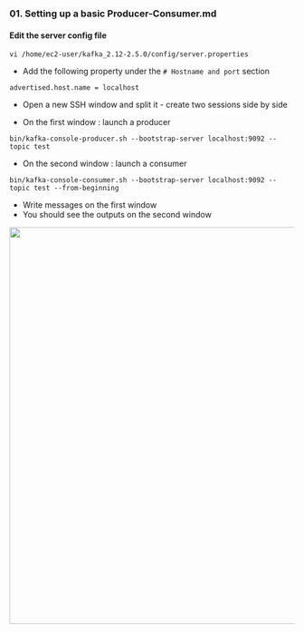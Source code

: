 ### 01. Setting up a basic Producer-Consumer.md

#### Edit the server config file

````
vi /home/ec2-user/kafka_2.12-2.5.0/config/server.properties
````

- Add the following property under the `# Hostname and port` section
````
advertised.host.name = localhost
````

- Open a new SSH window and split it - create two sessions side by side 


- On the first window : launch a producer

````
bin/kafka-console-producer.sh --bootstrap-server localhost:9092 --topic test
````

- On the second window : launch a consumer

````
bin/kafka-console-consumer.sh --bootstrap-server localhost:9092 --topic test --from-beginning
````

- Write messages on the first window
- You should see the outputs on the second window


<img width="700" src="https://user-images.githubusercontent.com/28993140/82145184-4c65dc80-9849-11ea-9d9a-62b90d3ac2fa.png">

